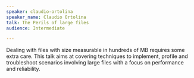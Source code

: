 ```yaml
---
speaker: claudio-ortolina
speaker_name: Claudio Ortolina
talk: The Perils of large files
audience: Intermediate

---
```

<p>Dealing with files with size measurable in hundreds of MB requires some extra care. This talk aims at covering techniques to implement, profile and troubleshoot scenarios involving large files with a focus on performance and reliability.</p>
